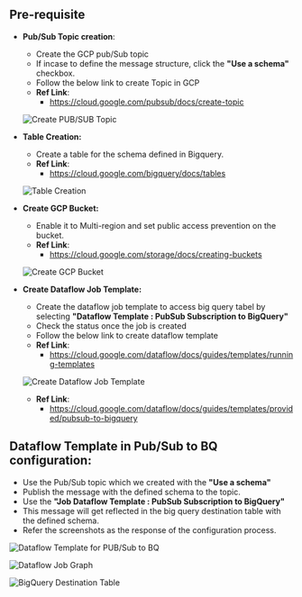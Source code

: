 ## Pre-requisite
- **Pub/Sub Topic creation**:
  * Create the GCP pub/Sub topic
  * If incase to define the message structure, click the **"Use a schema"** checkbox.
  * Follow the below link to create Topic in GCP
  * **Ref Link**:
    * https://cloud.google.com/pubsub/docs/create-topic
  
  ![Create PUB/SUB Topic](https://github.com/TSowbaranika/BQGCPAtlas/assets/109083730/7e092f7d-178a-4da6-b8ff-39c82d033cc7)

- **Table Creation:**
  * Create a table for the schema defined in Bigquery.
  * **Ref Link**:
    * https://cloud.google.com/bigquery/docs/tables
  
  ![Table Creation](https://github.com/TSowbaranika/BQGCPAtlas/assets/109083730/3abc3b11-f1a6-4fd0-8ebb-9a57c84422eb)

- **Create GCP Bucket:**
  * Enable it to Multi-region and set public access prevention on the bucket.
  * **Ref Link**:
    * https://cloud.google.com/storage/docs/creating-buckets
  
  ![Create GCP Bucket](https://github.com/TSowbaranika/BQGCPAtlas/assets/109083730/51dc1308-918e-4906-9253-ae53f8ff2083)
  
- **Create Dataflow Job Template:**
  * Create the dataflow job template to access big query tabel by selecting **"Dataflow Template : PubSub Subscription to BigQuery"**
  * Check the status once the job is created
  * Follow the below link to create dataflow template
  * **Ref Link**:
    * https://cloud.google.com/dataflow/docs/guides/templates/running-templates
  
  ![Create Dataflow Job Template](https://github.com/TSowbaranika/BQGCPAtlas/assets/109083730/57aa94d1-f40a-40a3-8586-f0df25df965d)

  * **Ref Link**:
    * https://cloud.google.com/dataflow/docs/guides/templates/provided/pubsub-to-bigquery

## Dataflow Template in Pub/Sub to BQ configuration:
  * Use the Pub/Sub topic which we created with the **"Use a schema"**
  * Publish the message with the defined schema to the topic.
  * Use the **"Job Dataflow Template : PubSub Subscription to BigQuery"** 
  * This message will get reflected in the big query destination table with the defined schema.
  * Refer the screenshots as the response of the configuration process.
      
  ![Dataflow Template for PUB/Sub to BQ](https://github.com/TSowbaranika/BQGCPAtlas/assets/109083730/4bcc49a0-525c-4280-b0c7-b4b61066242e)
  
  ![Dataflow Job Graph](https://github.com/TSowbaranika/BQGCPAtlas/assets/109083730/96880d32-6f05-408f-b736-8796f8c1dddf)
  
  ![BigQuery Destination Table](https://github.com/TSowbaranika/BQGCPAtlas/assets/109083730/0365fdc3-3dc1-4830-82e5-9b88d91de613)
